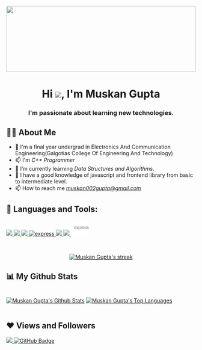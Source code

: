 <a href="#"><img  width="100%" height="175px" src="https://i.imgur.com/iXuL1HG.png" height="175px"/></a>

<h1 align="center">Hi <img src="https://raw.githubusercontent.com/MartinHeinz/MartinHeinz/master/wave.gif" width="30px">, I'm Muskan Gupta</h1>
<h3 align="center">I'm passionate about learning new technologies.</h3>


## 🙋‍♂️ About Me

- 🚀 I'm a  final year undergrad in Electronics And Communication Engineering(Galgotias College Of Engineering And Technology)
- 📫 I'm *C++ Programmer*
- 🌱 I’m currently learning *Data Structures and Algorithms.*
- 🚀 I have a good knowledge of javascript and frontend library from basic to intermediate level.
- 📫 How to reach me *muskan002gupta@gmail.com*

## 🚀 Languages and Tools:
<p align="left"> 
    <a href="https://www.c++.com" target="_blank"> <img src="https://img.icons8.com/ios-filled/50/000000/c-plus-plus-logo.png"/> </a>
    <a href="https://www.w3.org/html/" target="_blank"> <img src="https://img.icons8.com/color/48/000000/html-5.png"/> </a> 
    <a href="https://www.w3schools.com/css/" target="_blank"> <img src="https://img.icons8.com/color/48/000000/css3.png"/> </a> 
     <a href="https://reactjs.org" target="_blank"> <img src="https://www.vectorlogo.zone/logos/reactjs/reactjs-ar21.svg" alt="express" width="60" height="60"/> </a>
    <a href="https://getbootstrap.com" target="_blank"> <img src="https://img.icons8.com/color/48/000000/bootstrap.png"/> </a>  
<!--     <a style="padding-right:8px;" href="https://nodejs.org" target="_blank"> <img src="https://img.icons8.com/color/48/000000/nodejs.png"/> </a>  -->
    <a style="padding-right:8px;" href="https://www.mysql.com/" target="_blank"> <img src="https://img.icons8.com/fluent/50/000000/mysql-logo.png"/> </a>
<!--     <a href="https://www.mongodb.com/" target="_blank"> <img src="https://raw.githubusercontent.com/devicons/devicon/master/icons/mongodb/mongodb-original-wordmark.svg" alt="mongodb" width="48" height="48"/> </a>  -->
  <a href="https://expressjs.com" target="_blank"> <img src="https://raw.githubusercontent.com/devicons/devicon/master/icons/express/express-original-wordmark.svg" alt="express" width="40" height="40"/></a>
    
</p>

<!-- [![React Badge](https://img.shields.io/badge/-React-61DBFB?style=for-the-badge&labelColor=black&logo=react&logoColor=61DBFB)](#)  [![Javascript Badge](https://img.shields.io/badge/-Javascript-F0DB4F?style=for-the-badge&labelColor=black&logo=javascript&logoColor=F0DB4F)](#) [![Typescript Badge](https://img.shields.io/badge/-Typescript-007acc?style=for-the-badge&labelColor=black&logo=typescript&logoColor=007acc)](#) [![Nodejs Badge](https://img.shields.io/badge/-Nodejs-3C873A?style=for-the-badge&labelColor=black&logo=node.js&logoColor=3C873A)](#) [![GraphQL Badge](https://img.shields.io/badge/-GraphQl-e535ab?style=for-the-badge&labelColor=black&logo=node.js&logoColor=e535ab)](#) -->
<br/>

<p align="center">
    <a href="https://github.com/Muskan40/github-readme-streak-stats">
        <img title="🔥 Get streak stats for your profile at git.io/streak-stats" alt="Muskan Gupta's streak" src="https://github-readme-streak-stats.herokuapp.com/?user=Muskan40&theme=black-ice&hide_border=true&stroke=0000&background=060A0CD0"/>
    </a>
</p>

## 📊 My Github Stats

  <br/>
    <a href="https://github.com/Muskan40/github-readme-stats"><img alt="Muskan Gupta's Github Stats" src="https://github-readme-stats.vercel.app/api?username=Muskan40&show_icons=true&count_private=true&theme=react&hide_border=true&bg_color=0D1117" /></a>
  <a href="https://github.com/Muskan40/github-readme-stats"><img alt="Muskan Gupta's Top Languages" src="https://github-readme-stats.vercel.app/api/top-langs/?username=Muskan40&langs_count=8&count_private=true&layout=compact&theme=react&hide_border=true&bg_color=0D1117" /></a>
  <br/>
  

<br/>


## ❤ Views and Followers
<a href="https://github.com/Muskan40/github-profile-views-counter">
    <img src="https://komarev.com/ghpvc/?username=Muskan40">
</a>
<a href="https://github.com/Muskan40?tab=followers"><img src="https://img.shields.io/github/followers/Muskan40?label=Followers&style=social" alt="GitHub Badge"></a>
